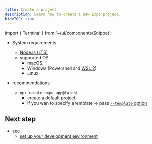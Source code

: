 ```yaml
---
title: Create a project
description: Learn how to create a new Expo project.
hideTOC: true
---
```


import { Terminal } from '~/ui/components/Snippet';

* System requirements
  * [Node.js (LTS)](https://nodejs.org/en/)
  * supported OS
    * macOS,
    * Windows (Powershell and [WSL 2](https://expo.fyi/wsl))
    * Linux 

* recommendations
  * `npx create-expo-app@latest`
    * create a default project
    * if you wan to specify a template -> pass [`--template` option](../more/create-expo.md#--template)

## Next step

* see 
  * [set up your development environment](set-up-your-environment.md)
